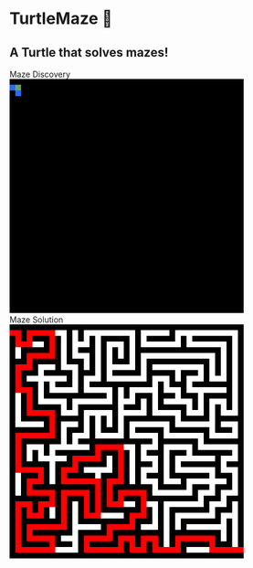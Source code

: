 # TurtleMaze 🐢  

A Turtle that solves mazes!
--   
Maze Discovery    
![Gif of Turtle discovering a maze](demo.gif)  
Maze Solution  
![Final solution for maze](demo_path.png)
